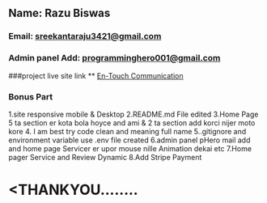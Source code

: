 ## Name: Razu Biswas
### Email: sreekantaraju3421@gmail.com
### Admin panel Add: programminghero001@gmail.com


###project live site link **
[En-Touch Communication](https://entouch-communication.web.app/)

### Bonus Part
1.site responsive mobile & Desktop
2.README.md File edited
3.Home Page 5 ta section er kota bola hoyce and ami & 2 ta section add korci nijer moto kore 
4. I am best try code clean and meaning full name
5..gitignore and environment variable use .env file created
6.admin panel pHero mail add and home page Servicer er upor mouse nille Animation dekai etc
7.Home pager Service and Review Dynamic
8.Add Stripe Payment

# <THANKYOU........
